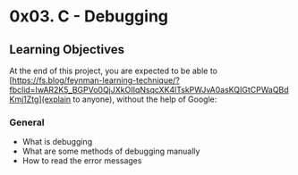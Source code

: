 # 0x03. C - Debugging

## Learning Objectives

At the end of this project, you are expected to be able to [https://fs.blog/feynman-learning-technique/?fbclid=IwAR2K5_BGPVo0QjJXkOIIqNsqcXK4lTskPWJvA0asKQIGtCPWaQBdKmj1Ztg](explain to anyone), without the help of Google:

### General

- What is debugging
- What are some methods of debugging manually
- How to read the error messages

